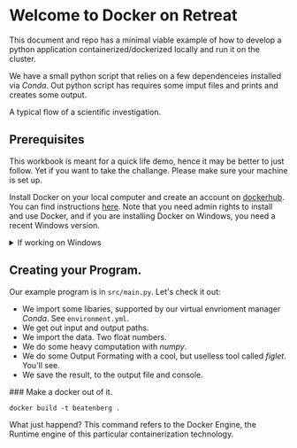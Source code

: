 # Welcome to Docker on Retreat

This document and repo has a minimal viable example of how to develop a python application containerized/dockerized locally and run it on the cluster.

We have a small python script that relies on a few dependenceies installed via _Conda_.
Out python script has requires some imput files and prints and creates some output.

A typical flow of a scientific investigation.

## Prerequisites

This workbook is meant for a quick life demo, hence it may be better to just follow. Yet if you want to take the challange. Please make sure your machine is set up. 

Install Docker on your local computer and create an account on [dockerhub](https://hub.docker.com/). You can find instructions [here](https://docs.docker.com/get-started/get-docker/). Note that you need admin rights to install and use Docker, and if you are installing Docker on Windows, you need a recent Windows version. 

<details>
<summary>If working on Windows</summary>

During the course exercises you will be mainly interacting with docker through the command line. Although windows powershell is suitable for that, it might cause some issues with bind mounting directories. Hence, it is easier to follow the exercises if you have a UNIX or ‘UNIX-like’ terminal. You can get one by using WSL2. With VScode, you can also add the WSL extension. Make sure you install the latest versions before installing docker.

</details>

## Creating your Program.

Our example program is in `src/main.py`. Let's check it out:
- We import some libaries, supported by our virtual envrioment manager _Conda_. See `environment.yml`.
- We get out input and output paths.
- We import the data. Two float numbers.
- We do some heavy computation with _numpy_.
- We do some Output Formating with a cool, but uselless tool called _figlet_. You'll see.
- We save the result, to the output file and console.

### Make a docker out of it.

```
docker build -t beatenberg .
```

What just happend? This command refers to the Docker Engine, the Runtime engine of this particular containerization technology.